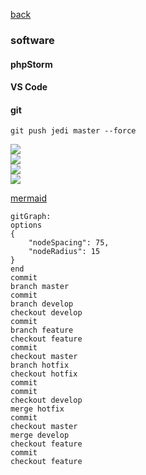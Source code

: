 [back](./README.md)

### software

#### phpStorm

#### VS Code

#### git

```git push jedi master --force```

![](./public/i/git1_E_kZUOnWUAQHm-X.jpeg)  
![](./public/i/git2_E_kZR3tX0AEnW-F.jpeg)  
![](./public/i/git3_E_kZSzAWUAEufX_.jpeg)  
![](./public/i/git4_E_kZTeBWEAY86tH.jpeg)  

[mermaid](https://mermaid-js.github.io/)
```mermaid
gitGraph:
options
{
    "nodeSpacing": 75,
    "nodeRadius": 15
}
end
commit
branch master
commit
branch develop
checkout develop
commit
branch feature
checkout feature
commit
checkout master
branch hotfix
checkout hotfix
commit
commit
checkout develop
merge hotfix
commit
checkout master
merge develop
checkout feature
commit
checkout feature

```
